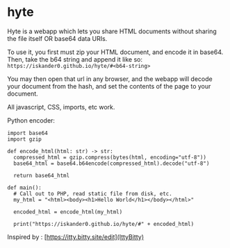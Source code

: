 # hyte

Hyte is a webapp which lets you share HTML documents without sharing the file itself OR base64 data URIs.

To use it, you first must zip your HTML document, and encode it in base64.
Then, take the b64 string and append it like so:
`https://iskander0.github.io/hyte/#<b64-string>`

You may then open that url in any browser, and the webapp will decode your document from the hash, and set the contents of the page to your document.

All javascript, CSS, imports, etc work.

Python encoder:

```
import base64
import gzip

def encode_html(html: str) -> str:
  compressed_html = gzip.compress(bytes(html, encoding="utf-8"))
  base64_html = base64.b64encode(compressed_html).decode("utf-8")

  return base64_html

def main():
  # Call out to PHP, read static file from disk, etc.
  my_html = "<html><body><h1>Hello World</h1></body></html>"

  encoded_html = encode_html(my_html)

  print("https://iskander0.github.io/hyte/#" + encoded_html)
```

Inspired by : [https://itty.bitty.site/edit](IttyBitty)
